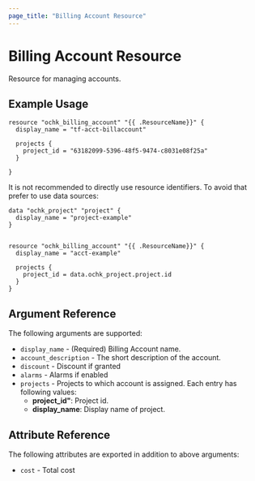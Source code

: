 ```yaml
---
page_title: "Billing Account Resource"
---
```


# Billing Account Resource

Resource for managing accounts.

## Example Usage

```hcl
resource "ochk_billing_account" "{{ .ResourceName}}" {
  display_name = "tf-acct-billaccount"
 
  projects {
    project_id = "63182099-5396-48f5-9474-c8031e08f25a"
  }

}
```

It is not recommended to directly use resource identifiers. To avoid that prefer to use data sources:
```hcl
data "ochk_project" "project" {
  display_name = "project-example"
}


resource "ochk_billing_account" "{{ .ResourceName}}" {
  display_name = "acct-example"

  projects {
    project_id = data.ochk_project.project.id
  }
}
```

## Argument Reference

The following arguments are supported:

* `display_name` - (Required) Billing Account name.
* `account_description` - The short description of the account.
* `discount` - Discount if granted
* `alarms` - Alarms if enabled
* `projects` - Projects to which account is assigned.
  Each entry has following values:
    * **project_id"**: Project id.
    * **display_name**: Display name of project.
  
## Attribute Reference

The following attributes are exported in addition to above arguments:
* `cost` - Total cost

